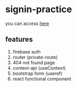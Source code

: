 
# signin-practice

you can access [here](https://0529bill.github.io/signin-practice/)

## features

1. firebase auth
2. router (private-route)
3. 404 not found page
4. context-api (useContext)
5. bootstrap form (useref)
6. react functional component
